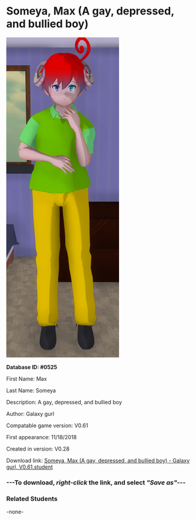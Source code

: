 # Someya, Max (A gay, depressed, and bullied boy)

<img src="../../Files/Images/Someya, Max (A gay, depressed, and bullied boy).png" title="Someya, Max (A gay, depressed, and bullied boy) - Galaxy gurl, V0.61">

**Database ID: #0525**

First Name: Max

Last Name: Someya

Description: A gay, depressed, and bullied boy

Author: Galaxy gurl

Compatable game version: V0.61

First appearance: 11/18/2018

Created in version: V0.28

Download link: <a href="https://raw.githubusercontent.com/Arbiter1223/Daigaku-Gurashi-Custom-Students/master/Files/Student%20Files/Someya%2C%20Max%20(A%20gay%2C%20depressed%2C%20and%20bullied%20boy)%20-%20Galaxy%20gurl%2C%20V0.61.student">Someya, Max (A gay, depressed, and bullied boy) - Galaxy gurl, V0.61.student</a>

### ---**To download, _right-click_ the link, and select _"Save as"_**---

### Related Students

-none-

